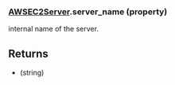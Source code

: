 ### [AWSEC2Server](AWSEC2Server.md).server_name (property)




internal name of the server.

Returns
----------
* (string)

